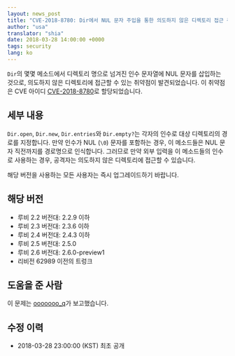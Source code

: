 ```yaml
---
layout: news_post
title: "CVE-2018-8780: Dir에서 NUL 문자 주입을 통한 의도하지 않은 디렉토리 접근 취약점"
author: "usa"
translator: "shia"
date: 2018-03-28 14:00:00 +0000
tags: security
lang: ko
---
```


`Dir`의 몇몇 메소드에서 디렉토리 명으로 넘겨진 인수 문자열에 NUL 문자를 삽입하는 것으로, 의도하지 않은 디렉토리에 접근할 수 있는 취약점이 발견되었습니다.
이 취약점은 CVE 아이디 [CVE-2018-8780](http://cve.mitre.org/cgi-bin/cvename.cgi?name=CVE-2018-8780)로 할당되었습니다.

## 세부 내용

`Dir.open`, `Dir.new`, `Dir.entries`와 `Dir.empty?`는 각자의 인수로 대상 디렉토리의 경로를 지정합니다.
만약 인수가 NUL (`\0`) 문자를 포함하는 경우, 이 메소드들은 NUL 문자 직전까지를 경로명으로 인식합니다.
그러므로 만약 외부 입력을 이 메소드들의 인수로 사용하는 경우, 공격자는 의도하지 않은 디렉토리에 접근할 수 있습니다.

해당 버전을 사용하는 모든 사용자는 즉시 업그레이드하기 바랍니다.

## 해당 버전

* 루비 2.2 버전대: 2.2.9 이하
* 루비 2.3 버전대: 2.3.6 이하
* 루비 2.4 버전대: 2.4.3 이하
* 루비 2.5 버전대: 2.5.0
* 루비 2.6 버전대: 2.6.0-preview1
* 리비전 62989 이전의 트렁크

## 도움을 준 사람

이 문제는 [ooooooo_q](https://hackerone.com/ooooooo_q)가 보고했습니다.

## 수정 이력

* 2018-03-28 23:00:00 (KST) 최초 공개
